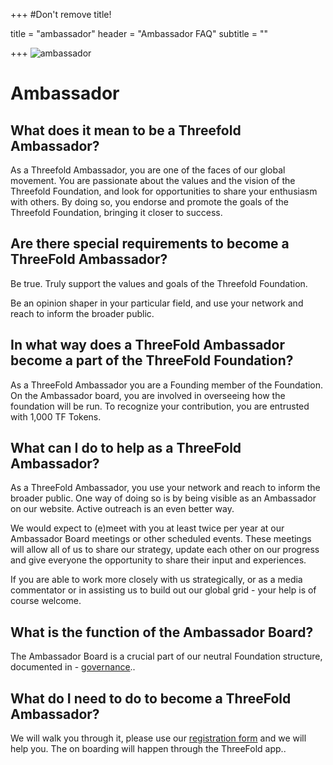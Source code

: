 +++
#Don't remove title!

title = "ambassador"
header = "Ambassador FAQ"
subtitle = ""

+++
![ambassador](/img/ambassador.jpg)

# Ambassador


## What  does it mean to be a Threefold Ambassador?

As a Threefold Ambassador, you are one of the faces of our global movement. You are passionate about the values and the vision of the Threefold Foundation, and look for opportunities to share your enthusiasm with others. By doing so, you endorse and promote the goals of the Threefold Foundation, bringing it closer to success.

## Are there special requirements to become a ThreeFold Ambassador?
Be true. Truly support the values and goals of the Threefold Foundation.

Be an opinion shaper in your particular field, and use your network and reach to inform the broader public.

## In what way does a ThreeFold Ambassador become a part of the ThreeFold Foundation?
As a ThreeFold Ambassador you are a Founding member of the Foundation. On the Ambassador board, you are involved in overseeing how the foundation will be run.
To recognize your contribution, you are entrusted with 1,000 TF Tokens.

## What can I do to help as a ThreeFold Ambassador?
As a ThreeFold Ambassador, you use your network and reach to inform the broader public. One way of doing so is by being visible as an Ambassador on our website. Active outreach is an even better way.

We would expect to (e)meet with you at least twice per year at our Ambassador Board meetings or other scheduled events. These meetings will allow all of us to share our strategy, update each other on our progress and give everyone the opportunity to share their input and experiences.

If you are able to work more closely with us strategically, or as a media commentator or in assisting us to build out our global grid - your help is of course welcome.

## What is the function of the Ambassador Board?
The Ambassador Board is a crucial part of our neutral Foundation structure, documented in - [governance](/governance)..

## What do I need to do to become a ThreeFold Ambassador?
We will walk you through it, please use our [registration form](http://tiny.cc/threefold_registration) and we will help you. The on boarding will happen through the ThreeFold app..
